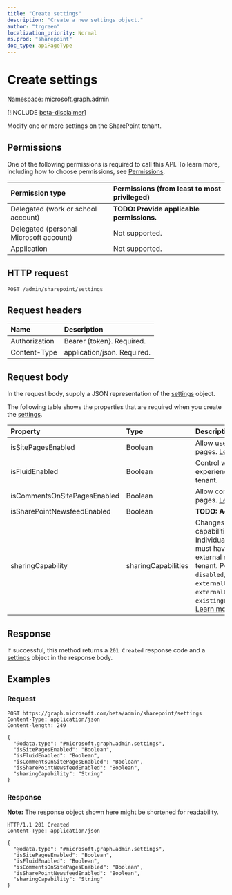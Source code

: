 ```yaml
---
title: "Create settings"
description: "Create a new settings object."
author: "trgreen"
localization_priority: Normal
ms.prod: "sharepoint"
doc_type: apiPageType
---
```


# Create settings
Namespace: microsoft.graph.admin

[!INCLUDE [beta-disclaimer](../../includes/beta-disclaimer.md)]

Modify one or more settings on the SharePoint tenant.

## Permissions
One of the following permissions is required to call this API. To learn more, including how to choose permissions, see [Permissions](/graph/permissions-reference).

|Permission type|Permissions (from least to most privileged)|
|:---|:---|
|Delegated (work or school account)|**TODO: Provide applicable permissions.**|
|Delegated (personal Microsoft account)|Not supported.|
|Application|Not supported.|

## HTTP request

<!-- {
  "blockType": "ignored"
}
-->
``` http
POST /admin/sharepoint/settings
```

## Request headers
|Name|Description|
|:---|:---|
|Authorization|Bearer {token}. Required.|
|Content-Type|application/json. Required.|

## Request body
In the request body, supply a JSON representation of the [settings](../resources/admin-settings.md) object.

The following table shows the properties that are required when you create the [settings](../resources/admin-settings.md).

|Property|Type|Description|
|:---|:---|:---|
|isSitePagesEnabled|Boolean|Allow users to create new modern pages. [Learn more](https://docs.microsoft.com/sharepoint/let-users-create-modern-site-pages)|
|isFluidEnabled|Boolean|Control whether Fluid experiences is enabled on the tenant.|
|isCommentsOnSitePagesEnabled|Boolean|Allow commenting on modern pages. [Learn more](https://docs.microsoft.com/sharepoint/let-users-create-modern-site-pages)|
|isSharePointNewsfeedEnabled|Boolean|**TODO: Add Description**|
|sharingCapability|sharingCapabilities|Changes the external sharing capabilities for the tenant.  Individual sites and OneDrives must have at least as restrictive external sharing settings as the tenant. Possible values are: `disabled`, `externalUserSharingOnly`, `externalUserAndGuestSharing`, `existingExternalUserSharingOnly`. [Learn more](https://docs.microsoft.com/sharepoint/turn-external-sharing-on-or-off)|



## Response

If successful, this method returns a `201 Created` response code and a [settings](../resources/admin-settings.md) object in the response body.

## Examples

### Request
<!-- {
  "blockType": "request",
  "name": "create_settings_from_"
}
-->
``` http
POST https://graph.microsoft.com/beta/admin/sharepoint/settings
Content-Type: application/json
Content-length: 249

{
  "@odata.type": "#microsoft.graph.admin.settings",
  "isSitePagesEnabled": "Boolean",
  "isFluidEnabled": "Boolean",
  "isCommentsOnSitePagesEnabled": "Boolean",
  "isSharePointNewsfeedEnabled": "Boolean",
  "sharingCapability": "String"
}
```


### Response
**Note:** The response object shown here might be shortened for readability.
<!-- {
  "blockType": "response",
  "truncated": true,
  "@odata.type": "microsoft.graph.admin.settings"
}
-->
``` http
HTTP/1.1 201 Created
Content-Type: application/json

{
  "@odata.type": "#microsoft.graph.admin.settings",
  "isSitePagesEnabled": "Boolean",
  "isFluidEnabled": "Boolean",
  "isCommentsOnSitePagesEnabled": "Boolean",
  "isSharePointNewsfeedEnabled": "Boolean",
  "sharingCapability": "String"
}
```